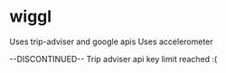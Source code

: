 # wiggl
Uses trip-adviser and google apis
Uses accelerometer


--DISCONTINUED--
Trip adviser api key limit reached :(
